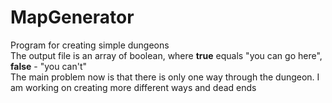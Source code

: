 # MapGenerator
Program for creating simple dungeons<br>
The output file is an array of boolean, where <b>true</b> equals "you can go here", <b>false</b> - "you can't"<br>
The main problem now is that there is only one way through the dungeon. I am working on creating more different ways and dead ends
